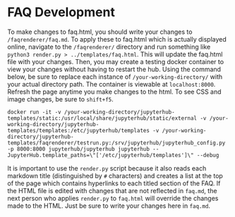 # FAQ Development

To make changes to faq.html, you should write your changes to `/faqrenderer/faq.md`. To apply these to faq.html which is actually displayed online, navigate to the `/faqrenderer/` directory and run something like `python3 render.py > ../templates/faq.html`. This will update the faq.html file with your changes. Then, you may create a testing docker container to view your changes without having to restart the hub. Using the command below, be sure to replace each instance of `/your-working-directory/` with your actual directory path. The container is viewable at `localhost:8000`. Refresh the page anytime you make changes to the html. To see CSS and image changes, be sure to `shift+f5`. 

```
docker run -it -v /your-working-directory/jupyterhub-templates/static:/usr/local/share/jupyterhub/static/external -v /your-working-directory/jupyterhub-templates/templates:/etc/jupyterhub/templates -v /your-working-directory/jupyterhub-templates/faqrenderer/testrun.py:/srv/jupyterhub/jupyterhub_config.py -p 8000:8000 jupyterhub/jupyterhub jupyterhub --JupyterHub.template_paths=\"['/etc/jupyterhub/templates']\" --debug
```

It is important to use the `render.py` script because it also reads each markdown title (distinguished by `#` characters) and creates a list at the top of the page which contains hyperlinks to each titled section of the FAQ. If the HTML file is edited with changes that are not reflected in `faq.md`, the next person who applies `render.py` to `faq.html` will override the changes made to the HTML. Just be sure to write your changes here in `faq.md`.
